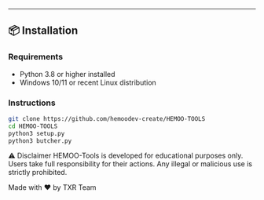 

---

## 📦 Installation

### Requirements

- Python 3.8 or higher installed  
- Windows 10/11 or recent Linux distribution

### Instructions

```bash
git clone https://github.com/hemoodev-create/HEMOO-TOOLS
cd HEMOO-TOOLS
python3 setup.py
python3 butcher.py
```

⚠️ Disclaimer
HEMOO-Tools is developed for educational purposes only.
Users take full responsibility for their actions.
Any illegal or malicious use is strictly prohibited.



Made with ❤️ by TXR Team
